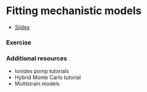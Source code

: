 # Fitting mechanistic models

* [Slides](slides.html)

### Exercise

### Additional resources
* Ionides pomp tutorials
* Hybrid Monte Carlo tutorial
* Multistrain models